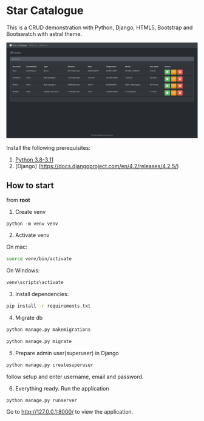 # Star Catalogue

This is a CRUD demonstration with Python, Django, HTML5, Bootstrap and Bootswatch with astral theme.

![plot](https://github.com/D-pyt/Python-CRUD-django/blob/master/stars/static/images/homepage.png?raw=true)



Install the following prerequisites:

1. [Python 3.8-3.11](https://www.python.org/downloads/)
2. [Django] (https://docs.djangoproject.com/en/4.2/releases/4.2.5/)


## How to start

from **root**

1. Create venv

```
python -m venv venv
```
2. Activate venv

On mac:
```bash
source venv/bin/activate
```

On Windows:
```bash
venv\scripts\activate
```

3. Install dependencies:

```bash
pip install -r requirements.txt
```

4. Migrate db

```bash
python manage.py makemigrations
```
```bash
python manage.py migrate
```

5. Prepare admin user(superuser) in Django

```bash
python manage.py createsuperuser
```

follow setup and enter username, email and password.

6. Everything ready. Run the application

```bash
python manage.py runserver
```

Go to http://127.0.0.1:8000/ to view the application.
